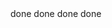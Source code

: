 <!-- Flow bikin endpoint -->
<!-- 4 layers -->
<!-- 1. router --> done
<!-- 2. handler --> done
<!-- 3. service (usecase) --> done
<!-- 4. repository (save/get ke db) --> done


<!-- Migration -->
<!-- npx knex migrate:make create_cars_table -->
<!-- npx knex migrate:up -->